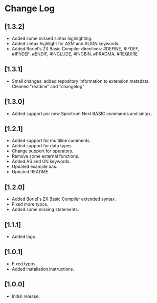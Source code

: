 # Change Log

## [1.3.2]

- Added some missed sintax highlighting.
- Added sintax highlight for ASM and ALIGN keywords.
- Added Boriel's ZX Basic Compiler directives: #DEFINE, #IFDEF, #IFNDEF, #ENDIF, #INCLUDE, #INCBIN, #PRAGMA, #REQUIRE

## [1.3.1]

- Small changes: added repository information to extension metadata. Cleaned "readme" and "changelog"

## [1.3.0]

- Added support por new Spectrum Next BASIC commands and sintax.

## [1.2.1]

- Added support for multiline comments.
- Added support for data types.
- Change support for operators.
- Remove some external functions.
- Added AS and ON keywords.
- Updated example.bas.
- Updated README.

## [1.2.0]

- Added Boriel's ZX Basic Compiler extended syntax.
- Fixed more typos.
- Added some missing statements.

## [1.1.1]

- Added logo.

## [1.0.1]

- Fixed typos.
- Added installation instructions.

## [1.0.0]

- Initial release.
